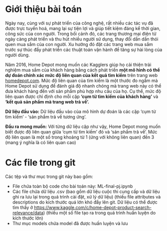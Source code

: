 # Giới thiệu bài toán

Ngày nay, cùng với sự phát triển của công nghệ, rất nhiều các tác vụ đã được trực tuyến hoá, mang lại sự tiện lợi và giúp tiết kiệm đáng kể thời gian, công sức của con người. Trong bối cảnh đó, các trang thương mại điện tử ngày càng phát triển và thu hút nhiều người sử dụng, thay đổi dần dần thói quen mua sắm của con người. Xu hướng đó đặt các trang web mua sắm trước sự thúc đẩy phát triển các thuật toán vận hành để tăng sự hài lòng của người dùng. 

Năm 2016, Home Depot mong muốn các Kagglers giúp họ cải thiện trải nghiệm mua sắm của khách hàng bằng cách phát triển **một mô hình có thể dự đoán chính xác mức độ liên quan của kết quả tìm kiếm** trên trang web [homedepot.com](https://www.homedepot.com/). Mức độ liên quan của tìm kiếm là một thước đo ngầm mà Home Depot sử dụng để đánh giá độ nhanh chóng mà trang web này có thể đưa khách hàng đến với sản phẩm phù hợp nhu cầu của họ. Cụ thể, mức độ liên quan được chỉ định cho mỗi cặp **‘cụm từ tìm kiếm của khách hàng’** và **‘kết quả sản phẩm mà trang web trả về’.**

**Dữ liệu đầu vào:** Dữ liệu đầu vào của mô hình dự đoán là các cặp ‘cụm từ tìm kiếm’ - ‘sản phẩm trả về tương ứng’.

**Đầu ra mong muốn:** Với từng dữ liệu cặp như vậy, Home Depot mong muốn biết được độ liên quan giữa ‘cụm từ tìm kiếm’ đó và ‘sản phẩm trả về’. Mức độ liên quan là một số trong khoảng từ 1 (ứng với không liên quan) đến 3 (mang ý nghĩa là có liên quan cao)

# Các file trong git
Các tệp và thư mục trong git này bao gồm:
- File chứa toàn bộ code cho bài toán này: ML-final-pj.ipynb
- Các file chứa dữ liệu .csv (bao gồm dữ liệu cuộc thi cung cấp và dữ liệu ghi ra lưu lại trong quá trình cài đặt, xử lý dữ liệu) (thiếu file attributes và descriptions do kích thước quá lớn khó đẩy lên git. Dữ liệu có thể được tìm thấy ở https://www.kaggle.com/c/home-depot-product-search-relevance/data) (thiếu một số file tạo ra trong quá trình huấn luyện do kích thước lớn)
- Thư mục models chứa  model đã được huấn luyện và lưu 
